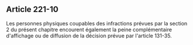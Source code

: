 Article 221-10
----
Les personnes physiques coupables des infractions prévues par la section 2 du
présent chapitre encourent également la peine complémentaire d'affichage ou de
diffusion de la décision prévue par l'article 131-35.
